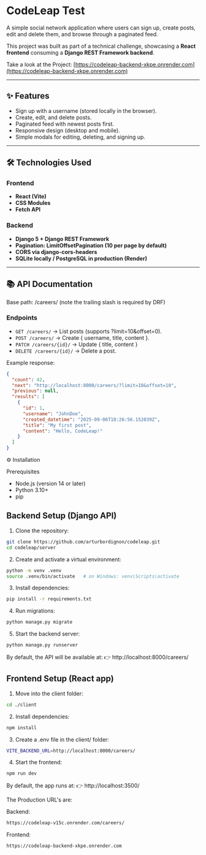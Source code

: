 # CodeLeap Test

A simple social network application where users can sign up, create posts, edit and delete them, and browse through a paginated feed.

This project was built as part of a technical challenge, showcasing a **React frontend** consuming a **Django REST Framework backend**.

Take a look at the Project:
[https://codeleap-backend-xkpe.onrender.com](https://codeleap-backend-xkpe.onrender.com)

---

## ✨ Features

- Sign up with a username (stored locally in the browser).
- Create, edit, and delete posts.
- Paginated feed with newest posts first.
- Responsive design (desktop and mobile).
- Simple modals for editing, deleting, and signing up.

---

## 🛠️ Technologies Used

### Frontend

- **React (Vite)**
- **CSS Modules**
- **Fetch API**

### Backend

- **Django 5 + Django REST Framework**
- **Pagination: LimitOffsetPagination (10 per page by default)**
- **CORS via django-cors-headers**
- **SQLite locally / PostgreSQL in production (Render)**

---

## 📚 API Documentation

Base path: /careers/ (note the trailing slash is required by DRF)

### Endpoints

- `GET /careers/` → List posts (supports ?limit=10&offset=0).
- `POST /careers/` → Create { username, title, content }.
- `PATCH /careers/{id}/` → Update { title, content }
- `DELETE /careers/{id}/` → Delete a post.

Example response:

```json
{
  "count": 42,
  "next": "http://localhost:8000/careers/?limit=10&offset=10",
  "previous": null,
  "results": [
    {
      "id": 1,
      "username": "JohnDoe",
      "created_datetime": "2025-09-06T18:26:56.152039Z",
      "title": "My first post",
      "content": "Hello, CodeLeap!"
    }
  ]
}
```

⚙️ Installation

Prerequisites

- Node.js (version 14 or later)
- Python 3.10+
- pip

## Backend Setup (Django API)

1. Clone the repository:

```bash
git clone https://github.com/arturbordignon/codeleap.git
cd codeleap/server
```

2. Create and activate a virtual environment:

```bash
python -m venv .venv
source .venv/bin/activate   # on Windows: venv\Scripts\activate
```

3. Install dependencies:

```bash
pip install -r requirements.txt
```

4. Run migrations:

```bash
python manage.py migrate
```

5. Start the backend server:

```bash
python manage.py runserver
```

By default, the API will be available at:
👉 http://localhost:8000/careers/

## Frontend Setup (React app)

1. Move into the client folder:

```bash
cd ./client
```

2. Install dependencies:

```bash
npm install
```

3. Create a .env file in the client/ folder:

```bash
VITE_BACKEND_URL=http://localhost:8000/careers/
```

4. Start the frontend:

```bash
npm run dev
```

By default, the app runs at:
👉 http://localhost:3500/

The Production URL's are:

Backend:

```bash
https://codeleap-v15c.onrender.com/careers/
```

Frontend:

```bash
https://codeleap-backend-xkpe.onrender.com
```
